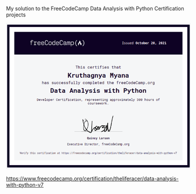 My solution to the FreeCodeCamp Data Analysis with Python Certification projects

![](Certificate.png)

https://www.freecodecamp.org/certification/theliferacer/data-analysis-with-python-v7
